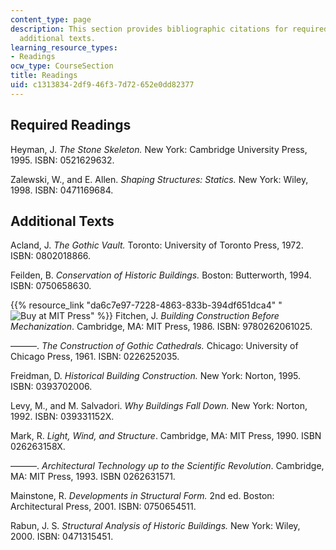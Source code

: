 ```yaml
---
content_type: page
description: This section provides bibliographic citations for required readings and
  additional texts.
learning_resource_types:
- Readings
ocw_type: CourseSection
title: Readings
uid: c1313834-2df9-46f3-7d72-652e0dd82377
---
```


Required Readings
-----------------

Heyman, J. _The Stone Skeleton._ New York: Cambridge University Press, 1995. ISBN: 0521629632.

Zalewski, W., and E. Allen. _Shaping Structures: Statics._ New York: Wiley, 1998. ISBN: 0471169684.

Additional Texts
----------------

Acland, J. _The Gothic Vault._ Toronto: University of Toronto Press, 1972. ISBN: 0802018866.

Feilden, B. _Conservation of Historic Buildings._ Boston: Butterworth, 1994. ISBN: 0750658630.

{{% resource_link "da6c7e97-7228-4863-833b-394df651dca4" "![Buy at MIT Press](/images/mp_logo.gif)" %}} Fitchen, J. _Building Construction Before Mechanization_. Cambridge, MA: MIT Press, 1986. ISBN: 9780262061025.

———. _The Construction of Gothic Cathedrals._ Chicago: University of Chicago Press, 1961. ISBN: 0226252035.

Freidman, D. _Historical Building Construction._ New York: Norton, 1995. ISBN: 0393702006.

Levy, M., and M. Salvadori. _Why Buildings Fall Down._ New York: Norton, 1992. ISBN: 039331152X.

Mark, R. _Light, Wind, and Structure_. Cambridge, MA: MIT Press, 1990. ISBN 026263158X.

———. _Architectural Technology up to the Scientific Revolution_. Cambridge, MA: MIT Press, 1993. ISBN 0262631571.

Mainstone, R. _Developments in Structural Form._ 2nd ed. Boston: Architectural Press, 2001. ISBN: 0750654511.

Rabun, J. S. _Structural Analysis of Historic Buildings._ New York: Wiley, 2000. ISBN: 0471315451.